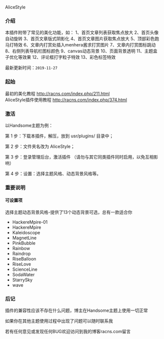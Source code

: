 AliceStyle
### 介绍

本插件附带了常见的美化功能，如：
 1、首页文章列表获取焦点放大
 2、首页头像自动旋转
 3、首页文章版式阴影化
 4、首页文章图片获取焦点放大
 5、顶部彩色跑马灯特效
 6、文章内打赏处插入menhera酱求打赏图片
 7、文章内打赏图标跳动
 8、右侧列表导航栏图标颜色
 9、canvas动态背景
 10、页面背景透明
 11、主题盒子优化等效果
 12、评论框打字粒子特效
 13、彩色标签特效

最新更新时间：`2019-11-27`

### 起始

最初的美化教程  http://racns.com/index.php/211.html  
AliceStyle插件使用教程  http://racns.com/index.php/374.html


### 激活

以Handsome主题为例：

第 1 步：下载本插件，解压，放到 usr/plugins/ 目录中；

第 2 步：文件夹名改为 AliceStyle；

第 3 步：登录管理后台，激活插件 （请勿与其它同类插件同时启用，以免互相影响）

第 4 步：设置：选择主题风格、动态背景风格等。


### 重要说明

#### 可设置项

选择主题动态背景风格-提供了13个动态背景可选，总有一款适合你

- HackereMpire-01
- HackereMpire
- Kaleidoscope
- MagnetLine
- PinkBubble
- Rainbow
- Raindrop
- RiseBalloon
- RiseLove
- ScienceLine
- SodaWater
- StarrySky
- wave


### 后记

插件的兼容性应该不存在什么问题，博主在Handsome主题上使用一切正常

如果你在其他主题使用过程中出现了问题可以随时联系我

若有任何意见或发现任何BUG欢迎访问到我的博客racns.com留言

